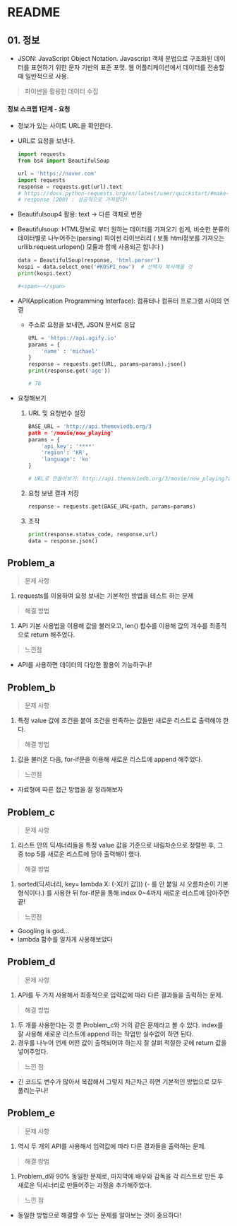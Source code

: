 # README

## 01. 정보

- JSON: JavaScript Object Notation. Javascript 객체 문법으로 구조화된 데이터를 표현하기 위한 문자 기반의 표준 포맷. 웹 어플리케이션에서 데이터를 전송할 때 일반적으로 사용.



> 파이썬을 활용한 데이터 수집

#### 정보 스크랩 1단계 - 요청

- 정보가 있는 사이트 URL을 확인한다.

- URL로 요청을 보낸다.

  ```python
  import requests
  from bs4 import BeautifulSoup
  
  url = 'https://naver.com'
  import requests
  response = requests.get(url).text
  # https://docs.python-requests.org/en/latest/user/quickstart/#make-a-request
  # response (200) : 성공적으로 가져왔다! 
  ```

- Beautifulsoup4 활용: text -> 다른 객체로 변환

- Beautifulsoup: HTML정보로 부터 원하는 데이터를 가져오기 쉽게, 비슷한 분류의 데이터별로 나누어주는(parsing) 파이썬 라이브러리 ( 보통 html정보를 가져오는 urllib.request.urlopen() 모듈과 함께 사용되곤 합니다 )

  ```python
  data = BeautifulSoup(response, 'html.parser')
  kospi = data.select_one('#KOSPI_now')  # 선택자 복사해올 것
  print(kospi.text)
  
  #<span>~</span>
  ```

- API(Application Programming Interface): 컴퓨터나 컴퓨터 프로그램 사이의 연결

  - 주소로 요청을 보내면, JSON 문서로 응답

    ```python
    URL = 'https://api.agify.io'
    params = {
        'name' : 'michael'
    }
    response = requests.get(URL, params=params).json()
    print(response.get('age'))
    
    # 70
    ```


- 요청해보기

  1. URL 및 요청변수 설정

     ```python
     BASE_URL = 'http://api.themoviedb.org/3
     path = '/movie/now_playing'
     params = {
         'api_key': '****'
         'region': 'KR',
         'language': 'ko'
     }
     
     # URL로 만들어보기: http://api.themoviedb.org/3/movie/now_playing?api_key=****&region=KR&language=ko
     ```

  2. 요청 보낸 결과 저장

     ```python
     response = requests.get(BASE_URL+path, params=params)
     ```

  3. 조작

     ```python
     print(response.status_code, response.url)
     data = response.json()
     ```

     

## Problem_a

> 문제 사항

1. requests를 이용하여 요청 보내는 기본적인 방법을 테스트 하는 문제

> 해결 방법

1. API 기본 사용법을 이용해 값을 불러오고, len() 함수를 이용해 값의 개수를 최종적으로 return 해주었다.

> 느낀점

- API를 사용하면 데이터의 다양한 활용이 가능하구나!



## Problem_b

> 문제 사항

1. 특정 value 값에 조건을 붙여 조건을 만족하는 값들만 새로운 리스트로 출력해야 한다.

> 해결 방법

1. 값을 불러온 다음, for-if문을 이용해 새로운 리스트에 append 해주었다.

> 느낀점

- 자료형에 따른 접근 방법을 잘 정리해보자



 ## Problem_c

> 문제 사항

1.  리스트 안의 딕셔너리들을 특정 value 값을 기준으로 내림차순으로 정렬한 후, 그 중 top 5를 새로운 리스트에 담아 출력해야 했다.

> 해결 방법

1. sorted(딕셔너리, key= lambda X: (-X[키 값])) (- 를 안 붙일 시 오름차순이 기본 형식이다.) 를 사용한 뒤 for-if문을 통해 index 0~4까지 새로운 리스트에 담아주면 끝! 

> 느낀점

- Googling is god...
- lambda 함수를 알차게 사용해보았다



## Problem_d

> 문제 사항

1. API를 두 가지 사용해서 최종적으로 입력값에 따라 다른 결과들을 출력하는 문제.

> 해결 방법

1. 두 개를 사용한다는 것 뿐  Problem_c와 거의 같은 문제라고 볼 수 있다. index를 잘 사용해 새로운 리스트에 append 하는 작업만 실수없이 하면 된다.
2. 경우를 나누어 언제 어떤 값이 출력되어야 하는지 잘 살펴 적절한 곳에 return 값을 넣어주었다.

> 느낀 점

- 긴 코드도 변수가 많아서 복잡해서 그렇지 차근차근 하면 기본적인 방법으로 모두 풀리는구나!



## Problem_e

> 문제 사항

1. 역시 두 개의 API를 사용해서 입력값에 따라 다른 결과들을 출력하는 문제.

> 해결 방법

1. Problem_d와 90% 동일한 문제로, 마지막에 배우와 감독을 각 리스트로 만든 후 새로운 딕셔너리로 만들어주는 과정을 추가해주었다.

> 느낀 점

- 동일한 방법으로 해결할 수 있는 문제를 알아보는 것이 중요하다!